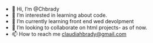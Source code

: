 - 👋 Hi, I’m @Chbrady
- 👀 I’m interested in learning about code.
- 🌱 I’m currently learning front end wed devolpment
- 💞️ I’m looking to collaborate on html projects- as of now.
- 📫 How to reach me claudiahbrady@gmail.com

<!---
Chbrady/Chbrady is a ✨ special ✨ repository because its `README.md` (this file) appears on your GitHub profile.
You can click the Preview link to take a look at your changes.
--->
